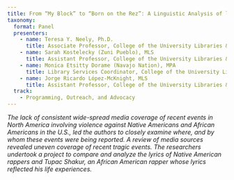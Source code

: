 ```yaml
---
title: From “My Block” to “Born on the Rez”: A Linguistic Analysis of lyrics by 2Pac, Frank Waln, Litefoot, Nataanii Means, and Night Shield
taxonomy:
  format: Panel
  presenters:
    - name: Teresa Y. Neely, Ph.D.
	  title: Associate Professor, College of the University Libraries & Learning Sciences
	- name: Sarah Kostelecky (Zuni Pueblo), MLS
	  title: Assistant Professor, College of the University Libraries & Learning Sciences 
	- name: Monica Etsitty Dorame (Navajo Nation), MPA
	  title: Library Services Coordinator, College of the University Libraries & Learning Sciences 
	- name: Jorge Ricardo López-McKnight, MLS
	  title: Assistant Professor, College of the University Libraries & Learning Sciences
  track: 
	- Programming, Outreach, and Advocacy
---
```

_The lack of consistent wide-spread media coverage of recent events in North America involving violence against Native Americans and African Americans in the U.S., led the authors to closely examine where, and by whom these events were being reported.  A review of media sources revealed uneven coverage of recent tragic events. The researchers undertook a project to compare and analyze the lyrics of Native American rappers and Tupac Shakur, an African American rapper whose lyrics reflected his life experiences._
